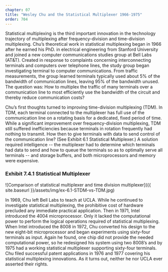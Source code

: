 ```yaml
---
chapter: 07
title: "Wesley Chu and the Statistical Multiplexer 1966-1975"
order: 704
---
```


Statistical multiplexing is the third important innovation in the technology trajectory of multiplexing after frequency-division and time-division multiplexing. Chu’s theoretical work in statistical multiplexing began in 1966 after he earned his PhD. in electrical engineering from Stanford University and joined a new computer communications studies group at Bell Labs (AT&T). Created in response to complaints concerning interconnecting terminals and computers over telephone lines, the study group began investigating terminal to computer communications. From traffic measurements, the group learned terminals typically used about 5% of the bandwidth of communication lines, leaving 95% of the bandwidth unused. The question was: How to multiplex the traffic of many terminals over a communication line to most efficiently use the bandwidth of the circuit and thereby reduce communication costs?

Chu’s first thoughts turned to improving time-division multiplexing (TDM). In TDM, each terminal connected to the multiplexer has full use of the communication line on a rotating basis for a dedicated, fixed period of time. While a significant improvement over frequency-division multiplexing, TDM still suffered inefficiencies because terminals in rotation frequently had nothing to transmit. How then to give terminals with data to send control of the communication line? (See Exhibit 6.1 Statistical Multiplexer.) A solution required intelligence -- the multiplexer had to determine which terminals had data to send and how to queue the terminals so as to optimally serve all terminals -- and storage buffers, and both microprocessors and memory were expensive. 

### Exhibit 7.4.1 Statistical Multiplexer

![Comparison of statistical multiplexer and time division multiplexer]({{ site.baseurl }}/assets/img/ex-6.1-STDM-vs-TDM.jpg)

In 1969, Chu left Bell Labs to teach at UCLA. While he continued to investigate statistical multiplexing, the prohibitive cost of hardware precluded any immediate practical application. Then in 1971, Intel introduced the 4004 microprocessor. Only it lacked the computational power to perform the logical operations required of statistical multiplexing. When Intel introduced the 8008 in 1972, Chu converted his design to the new eight-bit microprocessor and began experiments using sixty-four terminals as input. Again he found, one chip did not provide the needed computational power, so he redesigned his system using two 8008’s and by 1975 had a working statistical multiplexer supporting sixty-four terminals. Chu filed successful patent applications in 1976 and 1977 covering his statistical multiplexing innovations. As it turns out, neither he nor UCLA ever asserted their rights.
